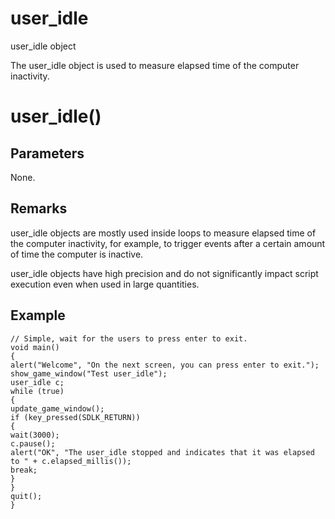 # user_idle

user_idle object

  


The user_idle object is used to measure elapsed time of the computer inactivity.

# user_idle()

## Parameters

None.

## Remarks

user_idle objects are mostly used inside loops to measure elapsed time of the computer inactivity, for example, to trigger events after a certain amount of time the computer is inactive.

user_idle objects have high precision and do not significantly impact script execution even when used in large quantities.

## Example
    
    
    // Simple, wait for the users to press enter to exit.
    void main()
    {
    alert("Welcome", "On the next screen, you can press enter to exit.");
    show_game_window("Test user_idle");
    user_idle c;
    while (true)
    {
    update_game_window();
    if (key_pressed(SDLK_RETURN))
    {
    wait(3000);
    c.pause();
    alert("OK", "The user_idle stopped and indicates that it was elapsed to " + c.elapsed_millis());
    break;
    }
    }
    quit();
    }
    
